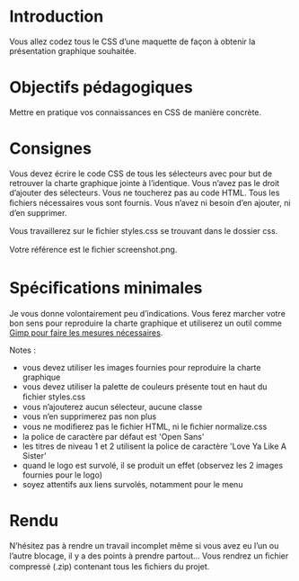 # Introduction 

Vous allez codez tous le CSS d’une maquette de façon à obtenir la présentation graphique souhaitée.

# Objectifs pédagogiques
Mettre en pratique vos connaissances en CSS de manière concrète.

# Consignes 

Vous devez écrire le code CSS de tous les sélecteurs avec pour but de retrouver la charte graphique jointe à l’identique. Vous n’avez pas le droit d’ajouter des sélecteurs. Vous ne toucherez pas au code HTML. Tous les ﬁchiers nécessaires vous sont fournis. 
Vous n’avez ni besoin d’en ajouter, ni d’en supprimer. 

Vous travaillerez sur le ﬁchier styles.css se trouvant dans le dossier css. 

Votre référence est le ﬁchier screenshot.png.

# Spéciﬁcations minimales 

Je vous donne volontairement peu d’indications. Vous ferez marcher votre bon sens pour reproduire la charte graphique et utiliserez un outil comme [Gimp pour faire les mesures nécessaires](https://docs.gimp.org/fr/gimp-tool-measure.html). 

Notes : 

* vous devez utiliser les images fournies pour reproduire la charte graphique
* vous devez utiliser la palette de couleurs présente tout en haut du ﬁchier styles.css
* vous n’ajouterez aucun sélecteur, aucune classe
* vous n’en supprimerez pas non plus
* vous ne modiﬁerez pas le ﬁchier HTML, ni le ﬁchier normalize.css
* la police de caractère par défaut est 'Open Sans'
* les titres de niveau 1 et 2 utilisent la police de caractère 'Love Ya Like A Sister’
* quand le logo est survolé, il se produit un effet (observez les 2 images fournies pour le logo)
* soyez attentifs aux liens survolés, notamment pour le menu

# Rendu 

N’hésitez pas à rendre un travail incomplet même si vous avez eu l’un ou l’autre blocage, il y a des points à prendre partout… Vous rendrez un ﬁchier compressé (.zip) contenant tous les ﬁchiers du projet.
